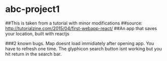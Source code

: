 # abc-project1

##This is taken from a tutorial with minor modifications
##source:  http://tutorialzine.com/2015/04/first-webapp-react/
##An app that saves your location, built with reactjs

###2 known bugs. Map doesnt load immidiately after opening app. You have to refresh one time. The glyphicon search button isnt working but you hit return in the search bar. 
